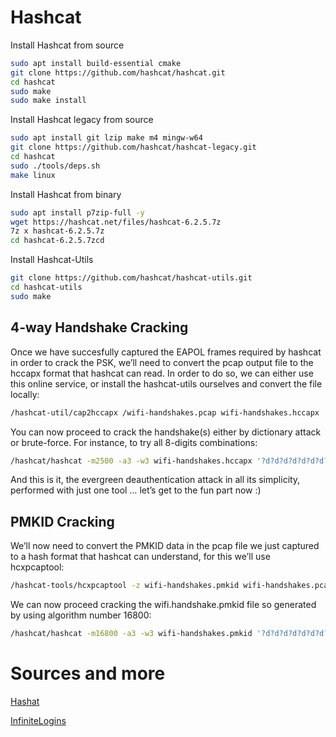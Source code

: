 # Hashcat
Install Hashcat from source
```bash
sudo apt install build-essential cmake
git clone https://github.com/hashcat/hashcat.git
cd hashcat
sudo make
sudo make install
```

Install Hashcat legacy from source
```bash
sudo apt install git lzip make m4 mingw-w64
git clone https://github.com/hashcat/hashcat-legacy.git
cd hashcat
sudo ./tools/deps.sh
make linux
```

Install Hashcat from binary
```bash
sudo apt install p7zip-full -y
wget https://hashcat.net/files/hashcat-6.2.5.7z
7z x hashcat-6.2.5.7z
cd hashcat-6.2.5.7zcd
```

Install Hashcat-Utils
```bash
git clone https://github.com/hashcat/hashcat-utils.git
cd hashcat-utils
sudo make
```

## 4-way Handshake Cracking

Once we have succesfully captured the EAPOL frames required by hashcat in order to crack the PSK, we’ll need to convert the pcap output file to the hccapx format that hashcat can read. In order to do so, we can either use this online service, or install the hashcat-utils ourselves and convert the file locally:
```bash
/hashcat-util/cap2hccapx /wifi-handshakes.pcap wifi-handshakes.hccapx
```
You can now proceed to crack the handshake(s) either by dictionary attack or brute-force. For instance, to try all 8-digits combinations:
```bash
/hashcat/hashcat -m2500 -a3 -w3 wifi-handshakes.hccapx '?d?d?d?d?d?d?d?d'
```
And this is it, the evergreen deauthentication attack in all its simplicity, performed with just one tool … let’s get to the fun part now :)



## PMKID Cracking
We’ll now need to convert the PMKID data in the pcap file we just captured to a hash format that hashcat can understand, for this we’ll use hcxpcaptool:
```bash
/hashcat-tools/hcxpcaptool -z wifi-handshakes.pmkid wifi-handshakes.pcap
```
We can now proceed cracking the wifi.handshake.pmkid file so generated by using algorithm number 16800:
```bash
/hashcat/hashcat -m16800 -a3 -w3 wifi-handshakes.pmkid '?d?d?d?d?d?d?d?d'
```

# Sources and more
[Hashat](https://hashcat.net/wiki/)

[InfiniteLogins](https://infinitelogins.com/2020/11/16/using-hashcat-rules-to-create-custom-wordlists/)